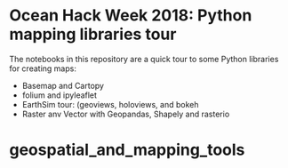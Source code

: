 # Ocean Hack Week 2018: Python mapping libraries tour

The notebooks in this repository are a quick tour to some Python libraries for creating maps:

- Basemap and Cartopy
- folium and ipyleaflet
- EarthSim tour: (geoviews, holoviews, and bokeh
- Raster anv Vector with Geopandas, Shapely and rasterio
# geospatial_and_mapping_tools
